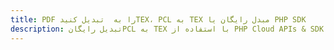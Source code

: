 ---title: PDF را به  تبدیل کنیدTEX، PCL به TEX مبدل رایگان یا PHP SDKdescription: تبدیل رایگانPCL به TEX با استفاده از PHP Cloud APIs & SDK همچنین اسناد PDF را در Cloud ایجاد، ویرایش و رندر کنید.---